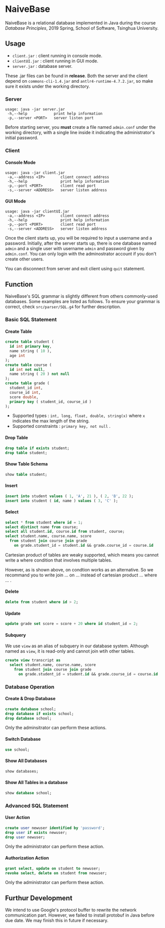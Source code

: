 # NaiveBase

NaiveBase is a relational database implemented in Java during the course _Database Principles_, 2019 Spring, School of Software, Tsinghua University.

## Usage

- `client.jar` : client running in console mode.
- `clientUI.jar` : client running in GUI mode.
- `server.jar` : database server.

These .jar files can be found in **release**. Both the server and the client depend on `commons-cli-1.4.jar` and `antlr4-runtime-4.7.2.jar`, so make sure it exists under the working directory.

### Server

```
usage: java -jar server.jar
 -h,--help            print help information
 -p,--server <PORT>   server listen port
```

Before starting server, you **must** create a file named `admin.conf` under the working directory, with a single line inside it indicating the administrator's initial password.

### Client

#### Console Mode

```
usage: java -jar client.jar
 -a,--address <IP>       client connect address
 -h,--help               print help information
 -p,--port <PORT>        client read port
 -s,--server <ADDRESS>   server listen address
```

#### GUI Mode

```
usage: java -jar clientUI.jar
 -a,--address <IP>       client connect address
 -h,--help               print help information
 -p,--port <PORT>        client read port
 -s,--server <ADDRESS>   server listen address
```

Once the client starts up, you will be required to input a username and a password. Initially, after the server starts up, there is one database named `admin` and a single user with username `admin` and password given by `admin.conf`. You can only login with the adminostrator account if you don't create other users.

You can disconnect from server and exit client using `quit` statement.

## Function

NaiveBase's SQL grammar is slightly different from others commonly-used databases. Some examples are listed as follows. To ensure your grammar is correct, check `src/parser/SQL.g4` for further description.

### Basic SQL Statement

#### Create Table

```sql
create table student (
  id int primary key,
  name string ( 10 ),
  age int
);
create table course (
  id int not null,
  name string ( 20 ) not null
);
create table grade (
  student_id int,
  course_id int,
  score double,
  primary key ( student_id, course_id )
);
```

- Supported types : `int, long, float, double, string(x)` where `x` indicates the max length of the string.
- Supported constraints : `primary key, not null` .

#### Drop Table

```sql
drop table if exists student;
drop table student;
```

#### Show Table Schema

```sql
show table student;
```

#### Insert

```sql
insert into student values ( 1, 'A', 21 ), ( 2, 'B', 22 );
insert into student ( id, name ) values ( 3, 'C' );
```

#### Select

```sql
select * from student where id = 1;
select distinct name from course;
select all student.id, course.id from student, course;
select student.name, course.name, score
  from student join course join grade
    on grade.student_id = student.id && grade.course_id = course.id
```

Cartesian product of tables are weaky supported, which means you cannot write a where condition that involves multiple tables.

However, as is shown above, on condtion works as an alternative. So we recommand you to write join ... on ... instead of cartesian product ... where ... .

#### Delete

```sql
delete from student where id > 2;
```

#### Update

```sql
update grade set score = score + 20 where id student_id = 2;
```

#### Subquery

We use `view` as an alias of subquery in our database system. Although named as `view`, it is read-only and cannot join wtih other tables.

```sql
create view transcript as
  select student.name, course.name, score
    from student join course join grade
      on grade.student_id = student.id && grade.course_id = course.id
```

### Database Operation

#### Create & Drop Database

```sql
create database school;
drop database if exists school;
drop database school;
```

Only the adminsitrator can perform these actions.

#### Switch Database

```sql
use school;
```

#### Show All Databases

```sql
show databases;
```

#### Show All Tables in a database

```sql
show database school;
```

### Advanced SQL Statement

#### User Action

```sql
create user newuser identified by 'password';
drop user if exists newuser;
drop user newuser;
```

Only the administrator can perform these action.

#### Authorization Action

```sql
grant select, update on student to newuser;
revoke select, delete on student from newuser;
```

Only the administrator can perform these action.

## Furthur Development

We intend to use Google's protocol buffer to rewrite the network communication part. However, we failed to install protobuf in Java before due date. We may finish this in future if necessary.
